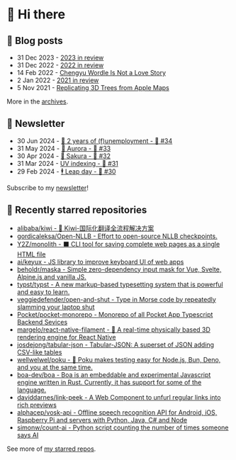 # 👋 Hi there

## 📝 Blog posts

<!-- feed start -->
- 31 Dec 2023 - [2023 in review](https://cheeaun.com/blog/2023/12/2023-in-review/)
- 31 Dec 2022 - [2022 in review](https://cheeaun.com/blog/2022/12/2022-in-review/)
- 14 Feb 2022 - [Chengyu Wordle Is Not a Love Story](https://cheeaun.com/blog/2022/02/chengyu-wordle-is-not-a-love-story/)
- 2 Jan 2022 - [2021 in review](https://cheeaun.com/blog/2022/01/2021-in-review/)
- 5 Nov 2021 - [Replicating 3D Trees from Apple Maps](https://cheeaun.com/blog/2021/11/replicating-3d-trees-apple-maps/)
<!-- feed end -->

More in the [archives](https://cheeaun.com/blog/archives/).

## 📰 Newsletter

<!-- newsletter start -->
- 30 Jun 2024 - [🎂 2 years of (f)unemployment - 🥫 #34](https://cheeaun.substack.com/p/2-years-of-funemployment-34)
- 31 May 2024 - [🌌 Aurora - 🥫 #33](https://cheeaun.substack.com/p/aurora-33)
- 30 Apr 2024 - [🌸 Sakura - 🥫 #32](https://cheeaun.substack.com/p/sakura-32)
- 31 Mar 2024 - [UV indexing - 🥫 #31](https://cheeaun.substack.com/p/uv-indexing-31)
- 29 Feb 2024 - [🕴️ Leap day - 🥫 #30](https://cheeaun.substack.com/p/leap-day-30)
<!-- newsletter end -->

Subscribe to my [newsletter](https://cheeaun.substack.com/)!

## 🌟 Recently starred repositories

<!-- starred repos start -->
- [alibaba/kiwi - 🐤 Kiwi-国际化翻译全流程解决方案](https://github.com/alibaba/kiwi)
- [gordicaleksa/Open-NLLB - Effort to open-source NLLB checkpoints.](https://github.com/gordicaleksa/Open-NLLB)
- [Y2Z/monolith - ⬛️ CLI tool for saving complete web pages as a single HTML file](https://github.com/Y2Z/monolith)
- [ai/keyux - JS library to improve keyboard UI of web apps](https://github.com/ai/keyux)
- [beholdr/maska - Simple zero-dependency input mask for Vue, Svelte, Alpine.js and vanilla JS.](https://github.com/beholdr/maska)
- [typst/typst - A new markup-based typesetting system that is powerful and easy to learn.](https://github.com/typst/typst)
- [veggiedefender/open-and-shut - Type in Morse code by repeatedly slamming your laptop shut](https://github.com/veggiedefender/open-and-shut)
- [Pocket/pocket-monorepo - Monorepo of all Pocket App Typescript Backend Sevices](https://github.com/Pocket/pocket-monorepo)
- [margelo/react-native-filament - 🐧 A real-time physically based 3D rendering engine for React Native](https://github.com/margelo/react-native-filament)
- [josdejong/tabular-json - Tabular-JSON: A superset of JSON adding CSV-like tables](https://github.com/josdejong/tabular-json)
- [wellwelwel/poku - 🐷 Poku makes testing easy for Node.js, Bun, Deno, and you at the same time.](https://github.com/wellwelwel/poku)
- [boa-dev/boa - Boa is an embeddable and experimental Javascript engine written in Rust. Currently, it has support for some of the language.](https://github.com/boa-dev/boa)
- [daviddarnes/link-peek - A Web Component to unfurl regular links into rich previews](https://github.com/daviddarnes/link-peek)
- [alphacep/vosk-api - Offline speech recognition API for Android, iOS, Raspberry Pi and servers with Python, Java, C# and Node](https://github.com/alphacep/vosk-api)
- [simonw/count-ai - Python script counting the number of times someone says AI](https://github.com/simonw/count-ai)
<!-- starred repos end -->

See more of [my starred repos](https://github.com/stars/cheeaun/).
